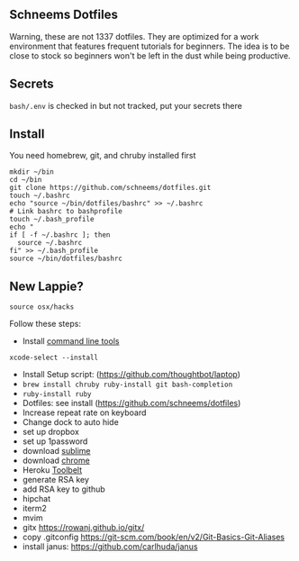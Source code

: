 ## Schneems Dotfiles

Warning, these are not 1337 dotfiles. They are optimized for a work environment that features frequent tutorials for beginners. The idea is to be close to stock so beginners won't be left in the dust while being productive.

## Secrets

`bash/.env` is checked in but not tracked, put your secrets there


## Install

You need homebrew, git, and chruby installed first

```
mkdir ~/bin
cd ~/bin
git clone https://github.com/schneems/dotfiles.git
touch ~/.bashrc
echo "source ~/bin/dotfiles/bashrc" >> ~/.bashrc
# Link bashrc to bashprofile
touch ~/.bash_profile
echo "
if [ -f ~/.bashrc ]; then
  source ~/.bashrc
fi" >> ~/.bash_profile
source ~/bin/dotfiles/bashrc
```


## New Lappie?

```
source osx/hacks
```


Follow these steps:

- Install [command line tools](http://stackoverflow.com/questions/9329243/xcode-4-4-and-later-install-command-line-tools)

```
xcode-select --install
```

- Install Setup script: (https://github.com/thoughtbot/laptop)
- `brew install chruby ruby-install git bash-completion`
- `ruby-install ruby`
- Dotfiles: see install (https://github.com/schneems/dotfiles)
- Increase repeat rate on keyboard
- Change dock to auto hide
- set up dropbox
- set up 1password
- download [sublime]()
- download [chrome]()
- Heroku [Toolbelt](https://toolbelt.heroku.com)
- generate RSA key []()
- add RSA key to github
- hipchat
- iterm2
- mvim
- gitx https://rowanj.github.io/gitx/ 
- copy .gitconfig https://git-scm.com/book/en/v2/Git-Basics-Git-Aliases
- install janus: https://github.com/carlhuda/janus


